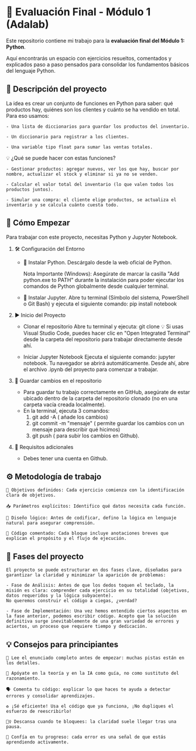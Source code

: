 # 📘 Evaluación Final - Módulo 1 (Adalab)

Este repositorio contiene mi trabajo para la **evaluación final del Módulo 1: Python**. 

Aquí encontrarás un espacio con ejercicios resueltos, comentados y explicados paso a paso pensados para consolidar los fundamentos básicos del lenguaje Python.

## 🚀 Descripción del proyecto

La idea es crear un conjunto de funciones en Python para saber: qué productos hay, quiénes son los clientes y cuánto se ha vendido en total. Para eso usamos:

    - Una lista de diccionarios para guardar los productos del inventario.

    - Un diccionario para registrar a los clientes.

    - Una variable tipo float para sumar las ventas totales.

💡 ¿Qué se puede hacer con estas funciones?

    - Gestionar productos: agregar nuevos, ver los que hay, buscar por nombre, actualizar el stock y eliminar si ya no se venden.

    - Calcular el valor total del inventario (lo que valen todos los productos juntos).

    - Simular una compra: el cliente elige productos, se actualiza el inventario y se calcula cuánto cuesta todo.

## 🏁 Cómo Empezar

Para trabajar con este proyecto, necesitas Python y Jupyter Notebook.

1. 🛠️ Configuración del Entorno 

    - 🐍 Instalar Python. Descárgalo desde la web oficial de Python.

        Nota Importante (Windows): Asegúrate de marcar la casilla "Add python.exe to PATH" durante la instalación para poder ejecutar los comandos de Python globalmente desde cualquier terminal.

    - 📝 Instalar Jupyter. Abre tu terminal (Símbolo del sistema, PowerShell o Git Bash) y ejecuta el siguiente comando: pip install notebook

 2. ▶️ Inicio del Proyecto 

    - Clonar el repositorio Abre tu terminal y ejecuta:
    git clone <URL-del-repositorio> 💡 Si usas Visual Studio Code, puedes hacer clic en "Open Integrated Terminal" desde la carpeta del repositorio para trabajar directamente desde ahí.

    - Iniciar Jupyter Notebook Ejecuta el siguiente comando: jupyter notebook. Tu navegador se abrirá automáticamente. Desde ahí, abre el archivo .ipynb del proyecto para comenzar a trabajar.

3. 💾 Guardar cambios en el repositorio 

    - Para guardar tu trabajo correctamente en GitHub, asegúrate de estar ubicado dentro de la carpeta del repositorio clonado (no en una carpeta vacía creada localmente). 
    - En la terminal, ejecuta 3 comandos: 
        1. git add -A ( añade los cambios)
        2. git commit -m "mensaje" ( permite guardar los cambios con un mensaje para describir qué hicimos)
        3. git push ( para subir los cambios en Github). 

4. 🧩 Requisitos adicionales 

    - Debes tener una cuenta en Github. 

## ⚙️ Metodología de trabajo 

    🎯 Objetivos definidos: Cada ejercicio comienza con la identificación clara de objetivos.

    📥 Parámetros explícitos: Identifico qué datos necesita cada función.

    🧠 Diseño lógico: Antes de codificar, defino la lógica en lenguaje natural para asegurar comprensión.

    💬 Código comentado: Cada bloque incluye anotaciones breves que explican el propósito y el flujo de ejecución.

## 💪 Fases del proyecto

    El proyecto se puede estructurar en dos fases clave, diseñadas para garantizar la claridad y minimizar la aparición de problemas:

    - Fase de Análisis: Antes de que los dedos toquen el teclado, la misión es clara: comprender cada ejercicio en su totalidad (objetivos, datos requeridos y la lógica subyacente). 
    No queremos construir el código a ciegas, ¿verdad?

    - Fase de Implementación: Una vez hemos entendido ciertos aspectos en la fase anterior, podemos escribir código. Acepto que la solución definitiva surge inevitablemente de una gran variedad de errores y aciertos, un proceso que requiere tiempo y dedicación.

## 💡 Consejos para principiantes

    📖 Lee el enunciado completo antes de empezar: muchas pistas están en los detalles.

    🧠 Apóyate en la teoría y en la IA como guía, no como sustituto del razonamiento.

    🗣️ Comenta tu código: explicar lo que haces te ayuda a detectar errores y consolidar aprendizajes.

    ♻️ ¡Sé eficiente! Usa el código que ya funciona, ¡No dupliques el esfuerzo de reescribirlo!

    🧘‍♀️ Descansa cuando te bloquees: la claridad suele llegar tras una pausa.

    🌱 Confía en tu progreso: cada error es una señal de que estás aprendiendo activamente.

